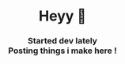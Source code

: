 <h1 align=center>Heyy 👋</h1>

<h3 align=center>
    Started dev lately
    <br>
    Posting things i make here !
</h3>

<!-- https://github.com/anuraghazra/github-readme-stats -->
<p align=center>
    <!--<img src="https://github-readme-stats.vercel.app/api/top-langs/?username=Laykuus&layout=compact">-->
    <!--<img height=300px src="https://github-readme-activity-graph.vercel.app/graph?username=Laykuus&theme=react">-->
</p>
